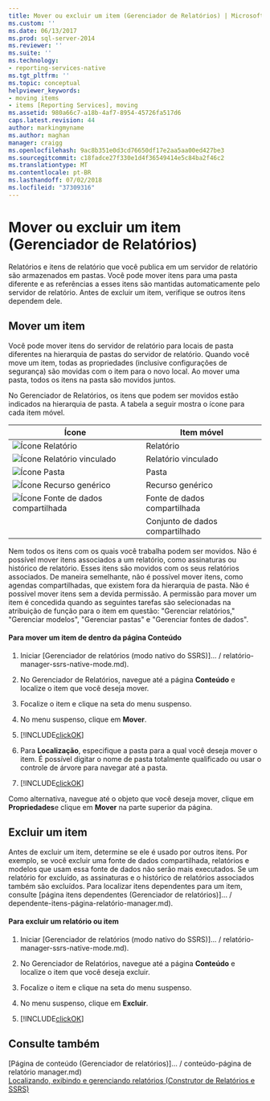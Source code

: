 ```yaml
---
title: Mover ou excluir um item (Gerenciador de Relatórios) | Microsoft Docs
ms.custom: ''
ms.date: 06/13/2017
ms.prod: sql-server-2014
ms.reviewer: ''
ms.suite: ''
ms.technology:
- reporting-services-native
ms.tgt_pltfrm: ''
ms.topic: conceptual
helpviewer_keywords:
- moving items
- items [Reporting Services], moving
ms.assetid: 980a66c7-a18b-4af7-8954-45726fa517d6
caps.latest.revision: 44
author: markingmyname
ms.author: maghan
manager: craigg
ms.openlocfilehash: 9ac8b351e0d3cd76650df17e2aa5aa00ed427be3
ms.sourcegitcommit: c18fadce27f330e1d4f36549414e5c84ba2f46c2
ms.translationtype: MT
ms.contentlocale: pt-BR
ms.lasthandoff: 07/02/2018
ms.locfileid: "37309316"
---
```

# <a name="move-or-delete-an-item-report-manager"></a>Mover ou excluir um item (Gerenciador de Relatórios)
  Relatórios e itens de relatório que você publica em um servidor de relatório são armazenados em pastas. Você pode mover itens para uma pasta diferente e as referências a esses itens são mantidas automaticamente pelo servidor de relatório. Antes de excluir um item, verifique se outros itens dependem dele.  
  
## <a name="move-an-item"></a>Mover um item  
 Você pode mover itens do servidor de relatório para locais de pasta diferentes na hierarquia de pastas do servidor de relatório. Quando você move um item, todas as propriedades (inclusive configurações de segurança) são movidas com o item para o novo local. Ao mover uma pasta, todos os itens na pasta são movidos juntos.  
  
 No Gerenciador de Relatórios, os itens que podem ser movidos estão indicados na hierarquia de pasta. A tabela a seguir mostra o ícone para cada item móvel.  
  
|Ícone|Item móvel|  
|----------|-------------------|  
|![Ícone Relatório](../media/hlp-16doc.gif "Ícone Relatório")|Relatório|  
|![Ícone Relatório vinculado](../media/hlp-16linked.gif "Ícone Relatório vinculado")|Relatório vinculado|  
|![Ícone Pasta](../media/hlp-16folder.gif "Ícone Pasta")|Pasta|  
|![Ícone Recurso genérico](../media/hlp-16file.gif "Ícone Recurso genérico")|Recurso genérico|  
|![Ícone Fonte de dados compartilhada](../media/hlp-16datasource.png "Ícone Fonte de dados compartilhada")|Fonte de dados compartilhada|  
||Conjunto de dados compartilhado|  
  
 Nem todos os itens com os quais você trabalha podem ser movidos. Não é possível mover itens associados a um relatório, como assinaturas ou histórico de relatório. Esses itens são movidos com os seus relatórios associados. De maneira semelhante, não é possível mover itens, como agendas compartilhadas, que existem fora da hierarquia de pasta. Não é possível mover itens sem a devida permissão. A permissão para mover um item é concedida quando as seguintes tarefas são selecionadas na atribuição de função para o item em questão: "Gerenciar relatórios," "Gerenciar modelos", "Gerenciar pastas" e "Gerenciar fontes de dados".  
  
#### <a name="to-move-an-item-from-within-the-contents-page"></a>Para mover um item de dentro da página Conteúdo  
  
1.  Iniciar [Gerenciador de relatórios &#40;modo nativo do SSRS&#41;]... / relatório-manager-ssrs-native-mode.md).  
  
2.  No Gerenciador de Relatórios, navegue até a página **Conteúdo** e localize o item que você deseja mover.  
  
3.  Focalize o item e clique na seta do menu suspenso.  
  
4.  No menu suspenso, clique em **Mover**.  
  
5.  [!INCLUDE[clickOK](../../../includes/clickok-md.md)]  
  
6.  Para **Localização**, especifique a pasta para a qual você deseja mover o item. É possível digitar o nome de pasta totalmente qualificado ou usar o controle de árvore para navegar até a pasta.  
  
7.  [!INCLUDE[clickOK](../../../includes/clickok-md.md)]  
  
 Como alternativa, navegue até o objeto que você deseja mover, clique em **Propriedades**e clique em **Mover** na parte superior da página.  
  
## <a name="delete-an-item"></a>Excluir um item  
 Antes de excluir um item, determine se ele é usado por outros itens. Por exemplo, se você excluir uma fonte de dados compartilhada, relatórios e modelos que usam essa fonte de dados não serão mais executados. Se um relatório for excluído, as assinaturas e o histórico de relatórios associados também são excluídos. Para localizar itens dependentes para um item, consulte [página itens dependentes &#40;Gerenciador de relatórios&#41;]... / dependente-itens-página-relatório-manager.md).  
  
#### <a name="to-delete-a-report-or-item"></a>Para excluir um relatório ou item  
  
1.  Iniciar [Gerenciador de relatórios &#40;modo nativo do SSRS&#41;]... / relatório-manager-ssrs-native-mode.md).  
  
2.  No Gerenciador de Relatórios, navegue até a página **Conteúdo** e localize o item que você deseja excluir.  
  
3.  Focalize o item e clique na seta do menu suspenso.  
  
4.  No menu suspenso, clique em **Excluir**.  
  
5.  [!INCLUDE[clickOK](../../../includes/clickok-md.md)]  
  
## <a name="see-also"></a>Consulte também  
 [Página de conteúdo &#40;Gerenciador de relatórios&#41;]... / conteúdo-página de relatório manager.md)   
 [Localizando, exibindo e gerenciando relatórios &#40;Construtor de Relatórios e SSRS&#41;](../report-builder/finding-viewing-and-managing-reports-report-builder-and-ssrs.md)  
  
  
